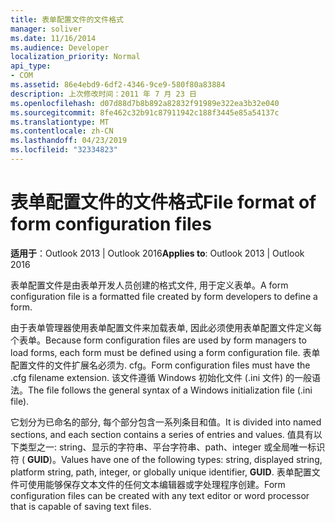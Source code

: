 ```yaml
---
title: 表单配置文件的文件格式
manager: soliver
ms.date: 11/16/2014
ms.audience: Developer
localization_priority: Normal
api_type:
- COM
ms.assetid: 86e4ebd9-6df2-4346-9ce9-580f80a83884
description: 上次修改时间：2011 年 7 月 23 日
ms.openlocfilehash: d07d88d7b8b892a82832f91989e322ea3b32e040
ms.sourcegitcommit: 8fe462c32b91c87911942c188f3445e85a54137c
ms.translationtype: MT
ms.contentlocale: zh-CN
ms.lasthandoff: 04/23/2019
ms.locfileid: "32334823"
---
```

# <a name="file-format-of-form-configuration-files"></a><span data-ttu-id="7eee3-103">表单配置文件的文件格式</span><span class="sxs-lookup"><span data-stu-id="7eee3-103">File format of form configuration files</span></span>

<span data-ttu-id="7eee3-104">**适用于**：Outlook 2013 | Outlook 2016</span><span class="sxs-lookup"><span data-stu-id="7eee3-104">**Applies to**: Outlook 2013 | Outlook 2016</span></span> 
  
<span data-ttu-id="7eee3-105">表单配置文件是由表单开发人员创建的格式文件, 用于定义表单。</span><span class="sxs-lookup"><span data-stu-id="7eee3-105">A form configuration file is a formatted file created by form developers to define a form.</span></span>
  
<span data-ttu-id="7eee3-106">由于表单管理器使用表单配置文件来加载表单, 因此必须使用表单配置文件定义每个表单。</span><span class="sxs-lookup"><span data-stu-id="7eee3-106">Because form configuration files are used by form managers to load forms, each form must be defined using a form configuration file.</span></span> <span data-ttu-id="7eee3-107">表单配置文件的文件扩展名必须为. cfg。</span><span class="sxs-lookup"><span data-stu-id="7eee3-107">Form configuration files must have the .cfg filename extension.</span></span> <span data-ttu-id="7eee3-108">该文件遵循 Windows 初始化文件 (.ini 文件) 的一般语法。</span><span class="sxs-lookup"><span data-stu-id="7eee3-108">The file follows the general syntax of a Windows initialization file (.ini file).</span></span> 

<span data-ttu-id="7eee3-109">它划分为已命名的部分, 每个部分包含一系列条目和值。</span><span class="sxs-lookup"><span data-stu-id="7eee3-109">It is divided into named sections, and each section contains a series of entries and values.</span></span> <span data-ttu-id="7eee3-110">值具有以下类型之一: string、显示的字符串、平台字符串、path、integer 或全局唯一标识符 ( **GUID**)。</span><span class="sxs-lookup"><span data-stu-id="7eee3-110">Values have one of the following types: string, displayed string, platform string, path, integer, or globally unique identifier, **GUID**.</span></span> <span data-ttu-id="7eee3-111">表单配置文件可使用能够保存文本文件的任何文本编辑器或字处理程序创建。</span><span class="sxs-lookup"><span data-stu-id="7eee3-111">Form configuration files can be created with any text editor or word processor that is capable of saving text files.</span></span>
  

